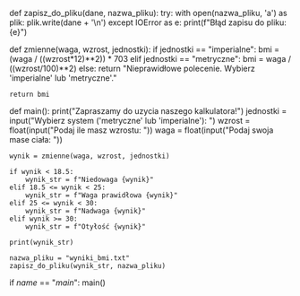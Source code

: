 def zapisz_do_pliku(dane, nazwa_pliku):
    try:
        with open(nazwa_pliku, 'a') as plik:
            plik.write(dane + '\n')
    except IOError as e:
        print(f"Błąd zapisu do pliku: {e}")

def zmienne(waga, wzrost, jednostki):
    if jednostki == "imperialne":
        bmi = (waga / ((wzrost*12)**2)) * 703
    elif jednostki == "metryczne":
        bmi = waga / ((wzrost/100)**2)
    else:
        return "Nieprawidłowe polecenie. Wybierz 'imperialne' lub 'metryczne'."

    return bmi

def main():
    print("Zapraszamy do uzycia naszego kalkulatora!")
    jednostki = input("Wybierz system ('metryczne' lub 'imperialne'): ")
    wzrost = float(input("Podaj ile masz wzrostu: "))
    waga = float(input("Podaj swoja mase ciała: "))

    wynik = zmienne(waga, wzrost, jednostki)

    if wynik < 18.5:
        wynik_str = f"Niedowaga {wynik}"
    elif 18.5 <= wynik < 25:
        wynik_str = f"Waga prawidłowa {wynik}"
    elif 25 <= wynik < 30:
        wynik_str = f"Nadwaga {wynik}"
    elif wynik >= 30:
        wynik_str = f"Otyłość {wynik}"

    print(wynik_str)

    nazwa_pliku = "wyniki_bmi.txt"
    zapisz_do_pliku(wynik_str, nazwa_pliku)

if _name_ == "_main_":
    main()
